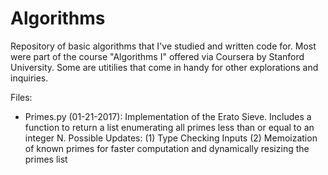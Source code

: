 # Algorithms

Repository of basic algorithms that I've studied and written code for. 
Most were part of the course "Algorithms I" offered via Coursera by Stanford University. 
Some are utitilies that come in handy for other explorations and inquiries.

Files:
- Primes.py (01-21-2017): Implementation of the Erato Sieve.
Includes a function to return a list enumerating all primes less than or equal to an integer N.
Possible Updates:
(1) Type Checking Inputs
(2) Memoization of known primes for faster computation and dynamically resizing the primes list

